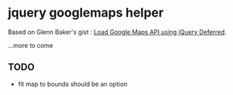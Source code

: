 # jquery googlemaps helper

Based on Glenn Baker's gist : [Load Google Maps API using jQuery Deferred](https://gist.github.com/828536).

...more to come

## TODO

  - fit map to bounds should be an option

